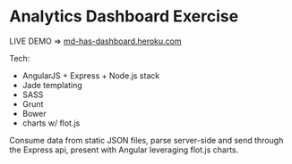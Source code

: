 Analytics Dashboard Exercise
=======

LIVE DEMO => [md-has-dashboard.heroku.com](http://md-has-dashboard.heroku.com)

Tech:
- AngularJS + Express + Node.js stack
- Jade templating
- SASS
- Grunt
- Bower
- charts w/ flot.js

Consume data from static JSON files,
parse server-side and send through the Express api,
present with Angular leveraging flot.js charts.
